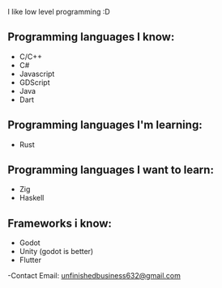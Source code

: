 I like low level programming :D

## Programming languages I know:
- C/C++
- C#
- Javascript
- GDScript
- Java
- Dart

## Programming languages I'm learning:
- Rust

## Programming languages I want to learn:
- Zig
- Haskell

## Frameworks i know:
- Godot
- Unity (godot is better)
- Flutter

-Contact Email: unfinishedbusiness632@gmail.com
